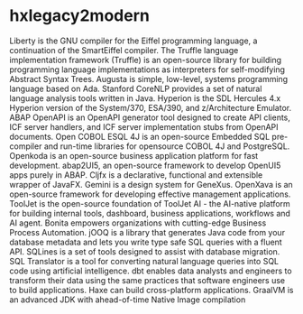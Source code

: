 # hxlegacy2modern

Liberty is the GNU compiler for the Eiffel programming language, a continuation of the SmartEiffel compiler. The Truffle language implementation framework (Truffle) is an open-source library for building programming language implementations as interpreters for self-modifying Abstract Syntax Trees. Augusta is simple, low-level, systems programming language based on Ada. Stanford CoreNLP provides a set of natural language analysis tools written in Java. Hyperion is the SDL Hercules 4.x Hyperion version of the System/370, ESA/390, and z/Architecture Emulator. ABAP OpenAPI is an OpenAPI generator tool designed to create API clients, ICF server handlers, and ICF server implementation stubs from OpenAPI documents. Open COBOL ESQL 4J is an open-source Embedded SQL pre-compiler and run-time libraries for opensource COBOL 4J and PostgreSQL. Openkoda is an open-source business application platform for fast development. abap2UI5, an open-source framework to develop OpenUI5 apps purely in ABAP. Cljfx is a declarative, functional and extensible wrapper of JavaFX. Gemini is a design system for GeneXus. OpenXava is an open-source framework for developing effective management applications. ToolJet is the open-source foundation of ToolJet AI - the AI-native platform for building internal tools, dashboard, business applications, workflows and AI agent. Bonita empowers organizations with cutting-edge Business Process Automation. jOOQ is a library that generates Java code from your database metadata and lets you write type safe SQL queries with a fluent API. SQLines is a set of tools designed to assist with database migration. SQL Translator is a tool for converting natural language queries into SQL code using artificial intelligence. dbt enables data analysts and engineers to transform their data using the same practices that software engineers use to build applications. Haxe can build cross-platform applications. GraalVM is an advanced JDK with ahead-of-time Native Image compilation